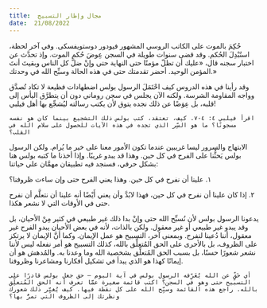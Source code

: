 ```yaml
---
title:  مجال وإطار التسبيح
date:  21/08/2022
---
```


حُكِمَ بالموت على الكاتب الروسي المشهور فيودور دوستويفسكى. وفي آخر لحظة، استُبْدِلَ الحُكم. وقد قضى سنوات طويلة في السجن عِوضَ حُكم الموت. وإذ تحدَّث عن اختبار سجنه قال، «عليك أن تظلّ مؤمنًا حتى النهاية حتى وإنْ ضلَّ كل الناس وبقيتَ أنتَ المؤمن الوحيد. أحضر تقدمتك حتى في هذه الحالة وسبِّح الله في وحدتك.»

وقد رأينا في هذه الدروس كيف احْتَمَلَ الرسول بولس اضطهادات فظيعة لا تكاد تُصدَّق وواجه المقاومة الشرسة. ولكنه الآن يجلس في سجن روماني دون أن يتطرَّق اليأس إلى قلبه، بل عِوَضًا عن ذلك نجده يتوق لأن يكتب رسالته ليُشجِّع بها أهل فيلبي!

`اقرأ فيلبي ٤: ٤-٧. كيف، تعتقد، كتب بولس ذلك التشجيع بينما كان هو نفسه مسجونًا؟ ما هو السِّر الذي تجده في هذه الآيات للحصول على سلام الله في القلب؟`

الابتهاج والسرور ليسا غريبين عندما تكون الأمور معنا على خير ما يُرام. ولكن الرسول بولس يَحثُّنا على الفرح في كل حين. وهذا قد يبدو غريبًا. وإذا أخذنا ما كتبه بولس هنا بشكل حرفي، فسنجد فيه تطبيقان مهمَّان على حياتنا:

١. علينا أن نفرح في كل حين. وهذا يعني الفرح حتى وإن ساءت ظروفنا؟

٢. إذا كان علينا أن نفرح في كل حين، فهذا لابُدَّ وأن يعني أَيْضًا أنه علينا أن نتعلَّم أن نفرح حتى في الأوقات التي لا نشعر هكذا.

يدعونا الرسول بولس لأن نُسبِّح الله حتى وإنْ بدا ذلك غير طبيعي في كثير مِنْ الأحيان، بل وقد يبدو غير طبيعي أو غير معقول. ولكن بالذات، لأنه في بعض الأحيان يبدو الفرح غير معقول، أننا دُعينا لنفرح. وبمعنى آخر، التسبيح هو عمل الإيمان. وكما أنَّ الإيمان لا يرتكز على الظروف، بل بالأحرى على الحق المُتعلِّق بالله، كذلك التسبيح هو أمر نفعله ليس لأننا نشعر شعورًا حسنًا، بل بسبب الحق المُتعلِّق بشخصية الله وما وعدنا به. والمُدهش هو أن إيمانًا كهذا هو الذي يبدأ في تشكيل أفكارنا ومشاعرنا وظروفنا.

`أي حَقٍّ عن الله يٌعَرِّفه الرسول بولس في آية اليوم – حق جعل بولس قادرًا على التسبيح حتى وهو في السجن؟ اكتب قائمة صغيرة عمَّا تعرف أنه الحق المُتعلِّق بالله. راجع هذه القائمة وسبِّح الله على كل نقطة فيها. كيف يُغيِّر ذلك شعورك ونظرتك إلى الظروف التي تمرُّ بها؟`